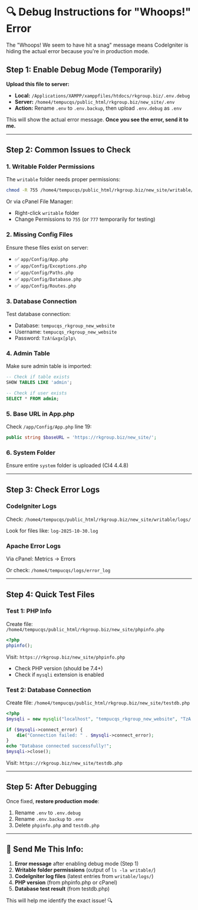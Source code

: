 # 🔍 Debug Instructions for "Whoops!" Error

The "Whoops! We seem to have hit a snag" message means CodeIgniter is hiding the actual error because you're in production mode.

## Step 1: Enable Debug Mode (Temporarily)

**Upload this file to server:**
- **Local:** `/Applications/XAMPP/xamppfiles/htdocs/rkgroup.biz/.env.debug`
- **Server:** `/home4/tempucqs/public_html/rkgroup.biz/new_site/.env`
- **Action:** Rename `.env` to `.env.backup`, then upload `.env.debug` as `.env`

This will show the actual error message. **Once you see the error, send it to me.**

---

## Step 2: Common Issues to Check

### 1. Writable Folder Permissions
The `writable` folder needs proper permissions:

```bash
chmod -R 755 /home4/tempucqs/public_html/rkgroup.biz/new_site/writable/
```

Or via cPanel File Manager:
- Right-click `writable` folder
- Change Permissions to `755` (or `777` temporarily for testing)

### 2. Missing Config Files
Ensure these files exist on server:
- ✅ `app/Config/App.php`
- ✅ `app/Config/Exceptions.php`
- ✅ `app/Config/Paths.php`
- ✅ `app/Config/Database.php`
- ✅ `app/Config/Routes.php`

### 3. Database Connection
Test database connection:
- Database: `tempucqs_rkgroup_new_website`
- Username: `tempucqs_rkgroup_new_website`
- Password: `TzA!&xgx[plp\`

### 4. Admin Table
Make sure admin table is imported:
```sql
-- Check if table exists
SHOW TABLES LIKE 'admin';

-- Check if user exists
SELECT * FROM admin;
```

### 5. Base URL in App.php
Check `/app/Config/App.php` line 19:
```php
public string $baseURL = 'https://rkgroup.biz/new_site/';
```

### 6. System Folder
Ensure entire `system` folder is uploaded (CI4 4.4.8)

---

## Step 3: Check Error Logs

### CodeIgniter Logs
Check: `/home4/tempucqs/public_html/rkgroup.biz/new_site/writable/logs/`

Look for files like: `log-2025-10-30.log`

### Apache Error Logs
Via cPanel: Metrics → Errors

Or check: `/home4/tempucqs/logs/error_log`

---

## Step 4: Quick Test Files

### Test 1: PHP Info
Create file: `/home4/tempucqs/public_html/rkgroup.biz/new_site/phpinfo.php`
```php
<?php
phpinfo();
```

Visit: `https://rkgroup.biz/new_site/phpinfo.php`
- Check PHP version (should be 7.4+)
- Check if `mysqli` extension is enabled

### Test 2: Database Connection
Create file: `/home4/tempucqs/public_html/rkgroup.biz/new_site/testdb.php`
```php
<?php
$mysqli = new mysqli("localhost", "tempucqs_rkgroup_new_website", "TzA!&xgx[plp\\", "tempucqs_rkgroup_new_website");

if ($mysqli->connect_error) {
    die("Connection failed: " . $mysqli->connect_error);
}
echo "Database connected successfully!";
$mysqli->close();
```

Visit: `https://rkgroup.biz/new_site/testdb.php`

---

## Step 5: After Debugging

Once fixed, **restore production mode**:
1. Rename `.env` to `.env.debug`
2. Rename `.env.backup` to `.env`
3. Delete `phpinfo.php` and `testdb.php`

---

## 📧 Send Me This Info:

1. **Error message** after enabling debug mode (Step 1)
2. **Writable folder permissions** (output of `ls -la writable/`)
3. **CodeIgniter log files** (latest entries from `writable/logs/`)
4. **PHP version** (from phpinfo.php or cPanel)
5. **Database test result** (from testdb.php)

This will help me identify the exact issue! 🔍
